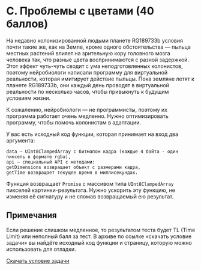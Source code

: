 # C. Проблемы с цветами (40 баллов)

На недавно колонизированной людьми планете RG189733b условия почти такие же, как на Земле, кроме одного обстоятельства — пыльца местных растений влияет на зрительную кору головного мозга человека так, что разные цвета воспринимаются с разной задержкой. Этот эффект чуть-чуть сводит с ума неподготовленных колонистов, поэтому нейробиологи написали программу для виртуальной реальности, которая имитирует действие пыльцы. Пока земляне летят к планете RG189733b, они каждый день проводят в виртуальной реальности по несколько часов, чтобы привыкнуть к будущим условиям жизни.

К сожалению, нейробиологи — не программисты, поэтому их программа работает очень медленно. Нужно оптимизировать программу, чтобы помочь колонистам в адаптации.

У вас есть исходный код функции, которая принимает на вход два аргумента:

```
data — UInt8ClampedArray с битмапом кадра (каждые 4 байта - один пиксель в формате rgba),
api — специальный API с методами:
getDimensions возвращает объект с размерами кадра,
getTime возвращает текущее время в миллисекундах.
```

Функция возвращает `Promise` с массивом типа `UInt8ClampedArray` пикселей картинки-результата.
Нужно ускорить эту функцию, не изменяя её сигнатуру и не сломав возвращаемый ею результат.

## Примечания
Если решение слишком медленное, то результатом теста будет TL (Time Limit) или неполный балл за тест.
В архиве по ссылке «скачать условие задачи» вы найдёте исходный код функции и страницу, которую можно использовать для отладки.

[Скачать условие задачи](https://contest.yandex.ru/yacup_fe/contest/20977/download/C/)
